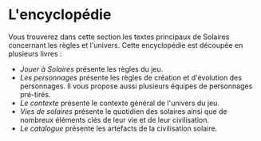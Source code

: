 # L'encyclopédie

Vous trouverez dans cette section les textes principaux de Solaires concernant les règles et l'univers. Cette encyclopédie est découpée en plusieurs livres :
* *Jouer à Solaires* présente les règles du jeu.
* *Les personnages* présente les règles de création et d'évolution des personnages. Il vous propose aussi plusieurs équipes de personnages pré-tirés.
* *Le contexte* présente le contexte général de l'univers du jeu.
* *Vies de solaires* présente le quotidien des solaires ainsi que de nombreux éléments clés de leur vie et de leur civilisation.
* *Le catalogue* présente les artefacts de la civilisation solaire.
